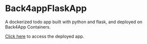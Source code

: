 # Back4appFlaskApp
A dockerized todo app built with python and flask, and deployed on Back4App Containers.

[//]: # ([Click here]&#40;https://back4appflaskapp-zx10mfkz.b4a.run/&#41; to access the deployed app.)

<a href="https://back4appflaskapp-zx10mfkz.b4a.run/" target="_blank">Click here</a> to access the deployed app.
